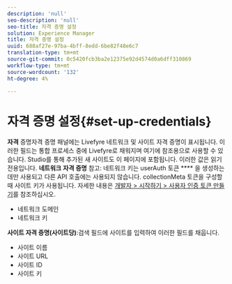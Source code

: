 ```yaml
---
description: 'null'
seo-description: 'null'
seo-title: 자격 증명 설정
solution: Experience Manager
title: 자격 증명 설정
uuid: 688af27e-97ba-4bff-8edd-6be82f48e6c7
translation-type: tm+mt
source-git-commit: 0c5420fcb3ba2e12375e92d4574d0a6dff310869
workflow-type: tm+mt
source-wordcount: '132'
ht-degree: 4%

---
```



# 자격 증명 설정{#set-up-credentials}

**자격** 증명자격 증명 패널에는 Livefyre 네트워크 및 사이트 자격 증명이 표시됩니다. 이러한 필드는 통합 프로세스 중에 Livefyre로 채워지며 여기에 참조용으로 사용할 수 있습니다. Studio를 통해 추가된 새 사이트도 이 페이지에 포함됩니다. 이러한 값은 읽기 전용입니다.
**네트워크** **자격 증명** 참고: 네트워크 키는 userAuth 토큰 **** 을 생성하는 데만 사용되고 다른 API 호출에는 사용되지 않습니다. collectionMeta 토큰을 구성할 때 사이트 키가 사용됩니다. 자세한 내용은 [개발자 > 시작하기 > 사용자 인증 토큰 만들기](https://answers.livefyre.com/developers/getting-started/tokens/auth/)를 참조하십시오.

* 네트워크 도메인
* 네트워크 키

**사이트 자격 증명(사이트당)**:검색 필드에 사이트를 입력하여 이러한 필드를 채웁니다.

* 사이트 이름
* 사이트 URL
* 사이트 ID
* 사이트 키

